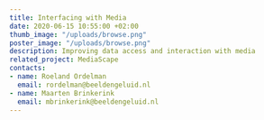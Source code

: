 ```yaml
---
title: Interfacing with Media
date: 2020-06-15 10:55:00 +02:00
thumb_image: "/uploads/browse.png"
poster_image: "/uploads/browse.png"
description: Improving data access and interaction with media
related_project: MediaScape
contacts:
- name: Roeland Ordelman
  email: rordelman@beeldengeluid.nl
- name: Maarten Brinkerink
  email: mbrinkerink@beeldengeluid.nl
---
```


